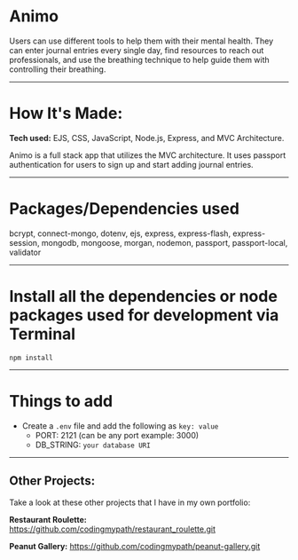 # Animo

Users can use different tools to help them with their mental health. They can enter journal entries every single day, find resources to reach out professionals, and use the breathing technique to help guide them with controlling their breathing. 

---

# How It's Made:
**Tech used:** EJS, CSS, JavaScript, Node.js, Express, and MVC Architecture.

Animo is a full stack app that utilizes the MVC architecture. It uses passport authentication for users to sign up and start adding journal entries. 

---

# Packages/Dependencies used 

bcrypt, connect-mongo, dotenv, ejs, express, express-flash, express-session, mongodb, mongoose, morgan, nodemon, passport, passport-local, validator

---

# Install all the dependencies or node packages used for development via Terminal

`npm install` 

---

# Things to add

- Create a `.env` file and add the following as `key: value` 
  - PORT: 2121 (can be any port example: 3000) 
  - DB_STRING: `your database URI` 

---

## Other Projects:
Take a look at these other projects that I have in my own portfolio:

**Restaurant Roulette:** https://github.com/codingmypath/restaurant_roulette.git

**Peanut Gallery:** https://github.com/codingmypath/peanut-gallery.git



